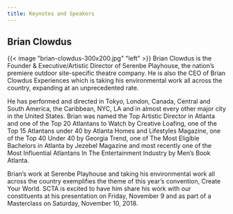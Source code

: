```yaml
---
title: Keynotes and Speakers
---
```


## Brian Clowdus

{{< image "brian-clowdus-300x200.jpg" "left" >}} Brian Clowdus is the Founder & Executive/Artistic Director of Serenbe Playhouse, the nation’s premiere outdoor site-specific theatre company. He is also the CEO of Brian Clowdus Experiences which is taking his environmental work all across the country, expanding at an unprecedented rate.

He has performed and directed in Tokyo, London, Canada, Central and South America, the Caribbean, NYC, LA and in almost every other major city in the United States. Brian was named the Top Artistic Director in Atlanta and one of the Top 20 Atlantans to Watch by Creative Loafing, one of the Top 15 Atlantans under 40 by Atlanta Homes and Lifestyles Magazine, one of the Top 40 Under 40 by Georgia Trend, one of The Most Eligible Bachelors in Atlanta by Jezebel Magazine and most recently one of the Most Influential Atlantans In The Entertainment Industry by Men’s Book Atlanta.

Brian’s work at Serenbe Playhouse and taking his environmental work all across the country exemplifies the theme of this year’s convention, Create Your World. SCTA is excited to have him share his work with our constituents at his presentation on Friday, November 9 and as part of a Masterclass on Saturday, November 10, 2018.
